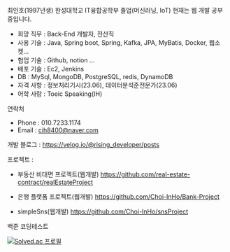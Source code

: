 최인호(1997년생)
한성대학교 IT융합공학부 졸업(머신러닝, IoT)
현재는 웹 개발 공부중입니다.

- 희망 직무 : Back-End 개발자, 전산직
- 사용 기술 : Java, Spring boot, Spring, Kafka, JPA, MyBatis, Docker, 웹소켓...
- 협업 기술 : Github, notion ...
- 배포 기술 : Ec2, Jenkins
- DB : MySql, MongoDB, PostgreSQL, redis, DynamoDB
- 자격 사항 : 정보처리기시(23.06), 데이터분석준전문가(23.06)
- 어학 사랑 : Toeic Speaking(IH)

연락처 
- Phone : 010.7233.1174
- Email : cih8400@naver.com

개발 블로그 : 
https://velog.io/@rising_developer/posts

프로젝트 : 
- 부동산 비대면 프로젝트(웹개발)
  https://github.com/real-estate-contract/realEstateProject
  
- 은행 플랫폼 프로젝트(웹개발)
  https://github.com/Choi-InHo/Bank-Project
  
- simpleSns(웹개발)
  https://github.com/Choi-InHo/snsProject


백준 코딩테스트

  [![Solved.ac 프로필](http://mazassumnida.wtf/api/v2/generate_badge?boj=cih8400)](https://solved.ac/cih8400)
  
  






<!---
Choi-InHo/Choi-InHo is a ✨ special ✨ repository because its `README.md` (this file) appears on your GitHub profile.
You can click the Preview link to take a look at your changes.
--->
